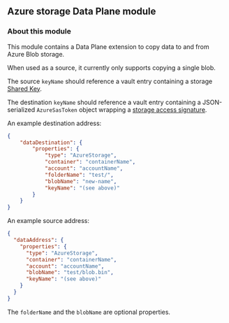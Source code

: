 ## Azure storage Data Plane module

### About this module

This module contains a Data Plane extension to copy data to and from Azure Blob storage.

When used as a source, it currently only supports copying a single blob.

The source `keyName` should reference a vault entry containing a storage [Shared Key](https://docs.microsoft.com/rest/api/storageservices/authorize-with-shared-key).

The destination `keyName` should reference a vault entry containing a JSON-serialized `AzureSasToken` object wrapping a [storage access signature](https://docs.microsoft.com/azure/storage/common/storage-sas-overview).

An example destination address:
```json
{
    "dataDestination": {
        "properties": {
            "type": "AzureStorage",
            "container": "containerName",
            "account": "accountName",
            "folderName": "test/",
            "blobName": "new-name",
            "keyName": "(see above)"
        }
    }
}
```

An example source address:
```json
{
  "dataAddress": {
    "properties": {
      "type": "AzureStorage",
      "container": "containerName",
      "account": "accountName",
      "blobName": "test/blob.bin",
      "keyName": "(see above)"
    }
  }
}
```
The `folderName` and the `blobName` are optional properties.


